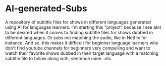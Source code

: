 # AI-generated-Subs
A repository of subtitle files for shows in different languages generated using AI for languages learners.
I'm starting this "project" because I see alot to be desired when it comes to finding subtitle files for shows dubbed in different languages. Or subs not matching the audio, like in Netflix for instance.
And so, this makes it difficult for beginner language learners who don't find youtube channels for beginners very compelling and want to watch their favorite shows dubbed in their target language with a matching subtitle file to follow along with, sentence mine...etc.

